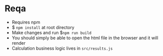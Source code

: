 # Reqa
- Requires npm
- $ `npm install` at root directory
- Make changes and run $`npm run build`
- You should simply be able to open the html file in the browser and it will render
- Calculation business logic lives in `src/results.js` 

